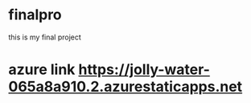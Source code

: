 # finalpro
this is my final project
# azure link https://jolly-water-065a8a910.2.azurestaticapps.net
